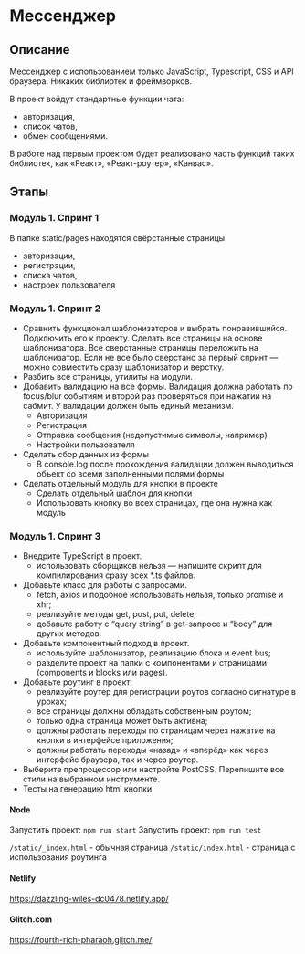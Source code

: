 # Мессенджер

## Описание

Мессенджер с использованием только JavaScript, Typescript, CSS и API браузера. Никаких библиотек и фреймворков.

В проект войдут стандартные функции чата:
 - авторизация,
 - список чатов,
 - обмен сообщениями.

В работе над первым проектом будет реализовано часть функций таких библиотек, как «Реакт», «Реакт-роутер», «Канвас».

## Этапы

### Модуль 1. Спринт 1

В папке static/pages находятся свёрстанные страницы:
 - авторизации,
 - регистрации,
 - списка чатов,
 - настроек пользователя

### Модуль 1. Спринт 2

 - Сравнить функционал шаблонизаторов и выбрать понравившийся. Подключить его к проекту. Сделать все страницы на основе шаблонизатора. Все сверстанные страницы переложить на шаблонизатор. Если не все было сверстано за первый спринт — можно совместить сразу шаблонизатор и верстку.
 - Разбить все страницы, утилиты на модули.
 - Добавить валидацию на все формы. Валидация должна работать по focus/blur событиям и второй раз проверяться при нажатии на сабмит. У валидации должен быть единый механизм.
     - Авторизация
     - Регистрация
     - Отправка сообщения (недопустимые символы, например)
     - Настройки пользователя
 - Сделать сбор данных из формы
     - В console.log после прохождения валидации должен выводиться объект со всеми заполненными полями формы
 - Сделать отдельный модуль для кнопки в проекте
     - Сделать отдельный шаблон для кнопки
     - Использовать кнопку во всех страницах, где она нужна как модуль

### Модуль 1. Спринт 3

 - Внедрите TypeScript в проект.
    - использовать сборщиков нельзя — напишите скрипт для компилирования сразу всех *.ts файлов.
 - Добавьте класс для работы с запросами.
     - fetch, axios и подобное использовать нельзя, только promise и xhr;
     - реализуйте методы get, post, put, delete;
     - добавьте работу с “query string” в get-запросе и “body” для других методов.
 - Добавьте компонентный подход в проект.
     - используйте шаблонизатор, реализацию блока и event bus;
     - разделите проект на папки с компонентами и страницами (components и blocks или pages).
 - Добавьте роутинг в проект:
     - реализуйте роутер для регистрации роутов согласно сигнатуре в уроках;
     - все страницы должны обладать собственным роутом;
     - только одна страница может быть активна;
     - должны работать переходы по страницам через нажатие на кнопки в интерфейсе приложения;
     - должны работать переходы «назад» и «вперёд» как через интерфейс браузера, так и через роутер.
 - Выберите препроцессор или настройте PostCSS. Перепишите все стили на выбранном инструменте.
 - Тесты на генерацию html кнопки.
 
#### Node

 Запустить проект: ```npm run start```
 Запустить проект: ```npm run test```

```/static/_index.html``` - обычная страница
```/static/index.html``` - страница с использования роутинга


#### Netlify

https://dazzling-wiles-dc0478.netlify.app/

#### Glitch.com

https://fourth-rich-pharaoh.glitch.me/
